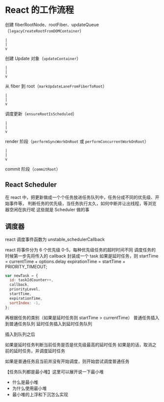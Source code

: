 # React 的工作流程

创建 fiberRootNode、rootFiber、updateQueue（`legacyCreateRootFromDOMContainer`）

    |
    |
    v

创建 Update 对象（`updateContainer`）

    |
    |
    v

从 fiber 到 root（`markUpdateLaneFromFiberToRoot`）

    |
    |
    v

调度更新（`ensureRootIsScheduled`）

    |
    |
    v

render 阶段（`performSyncWorkOnRoot` 或 `performConcurrentWorkOnRoot`）

    |
    |
    v

commit 阶段（`commitRoot`）

## React Scheduler

在 react 中，把更新做成一个个任务放进任务队列中，任务分成不同的优先级、开始事件等，
判断任务的优先级，当任务执行太久，如何中断并让出线程，等浏览器空闲在执行呢
这些就是 Scheduler 做的事

## 调度器

react 调度事件函数为 unstable_schedulerCallback

react 将事件分为 6 个优先级 0-5，每种优先级任务的超时时间不同
调度任务的时候第一步先将传入的 callback 封装成一个 task
如果是延时任务，则 startTime = currentTime + options.delay
expirationTime = startTime + PRIORITY_TIMEOUT;

```javascript
var newTask = {
  id: taskIdCounter++,
  callback,
  priorityLevel,
  startTime,
  expirationTime,
  sortIndex: -1,
};
```

再根据任务的类别（如果是延时任务则 startTime > currentTime）
普通任务插入到普通任务队列
延时任务插入到延时任务队列

插入到队列之后

如果是延时任务判断当前任务是否是优先级最高的延时任务
如果是的话，取消之前的延时任务，并调度延时任务

如果是普通任务且当前并没有开始调度，则开始尝试调度普通任务

【任务队列都是最小堆】这里可以展开说一下最小堆

- 什么是最小堆
- 为什么使用最小堆
- 最小堆的上浮和下沉怎么实现
